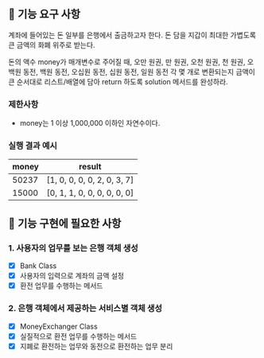 ## 🚀 기능 요구 사항

계좌에 들어있는 돈 일부를 은행에서 출금하고자 한다. 돈 담을 지갑이 최대한 가볍도록 큰 금액의 화폐 위주로 받는다.

돈의 액수 money가 매개변수로 주어질 때, 오만 원권, 만 원권, 오천 원권, 천 원권, 오백원 동전, 백원 동전, 오십원 동전, 십원 동전, 일원 동전 각 몇 개로 변환되는지 금액이 큰 순서대로 리스트/배열에 담아 return 하도록 solution 메서드를 완성하라.

### 제한사항

- money는 1 이상 1,000,000 이하인 자연수이다.

### 실행 결과 예시

| money | result |
| --- | --- |
| 50237	| [1, 0, 0, 0, 0, 2, 0, 3, 7] |
| 15000	| [0, 1, 1, 0, 0, 0, 0, 0, 0] 

## 🚀 기능 구현에 필요한 사항

### 1. 사용자의 업무를 보는 은행 객체 생성
- [X] Bank Class
- [X] 사용자의 입력으로 계좌의 금액 설정
- [X] 환전 업무를 수행하는 메서드

### 2. 은행 객체에서 제공하는 서비스별 객체 생성
- [X] MoneyExchanger Class
- [X] 실질적으로 환전 업무를 수행하는 메서드
- [X] 지폐로 환전하는 업무와 동전으로 환전하는 업무 분리
